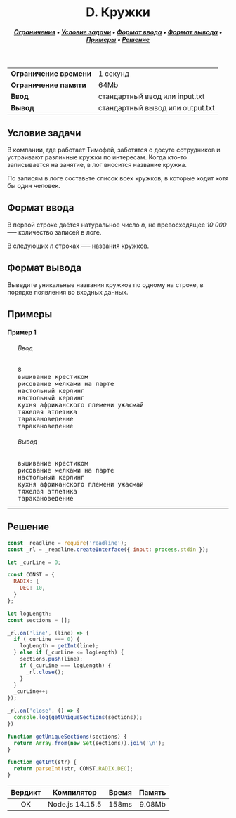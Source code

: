 <h1 align="center">D. Кружки</h1>

<h5 align="center">
<a href="#limits">Ограничения</a>
•
<a href="#task">Условие задачи</a>
•
<a href="#input">Формат ввода</a>
•
<a href="#output">Формат вывода</a>
•
<a href="#examples">Примеры</a>
•
<a href="#solution">Решение</a>
</h5>

<br>

<table id="limits">
<tbody>
<tr>
<td>
<b>Ограничение времени</b>
</td>
<td>
1 секунд
</td>
</tr>
<tr>
<td>
<b>Ограничение памяти</b>
</td>
<td>
64Mb
</td>
</tr>
<tr>
<td>
<b>Ввод</b>
</td>
<td>
стандартный ввод или input.txt
</td>
</tr>
<tr>
<td>
<b>Вывод</b>
</td>
<td>
стандартный вывод или output.txt
</td>
</tr>
</tbody>
</table>

<h2 id="task">Условие задачи</h2>

В компании, где работает Тимофей, заботятся о досуге сотрудников и устраивают различные кружки по интересам. Когда кто-то записывается на занятие, в лог вносится название кружка.

По записям в логе составьте список всех кружков, в которые ходит хотя бы один человек.

<h2 id="input">Формат ввода</h2>

В первой строке даётся натуральное число _n_, не превосходящее _10 000_ –— количество записей в логе.

В следующих _n_ строках —– названия кружков.

<h2 id="output">Формат вывода</h2>

Выведите уникальные названия кружков по одному на строке, в порядке появления во входных данных.

<h2 id="examples">Примеры</h2>

<h4>Пример 1</h4>
<ul>
<h6>Ввод</h6>
<pre>
8
вышивание крестиком
рисование мелками на парте
настольный керлинг
настольный керлинг
кухня африканского племени ужасмай
тяжелая атлетика
таракановедение
таракановедение
</pre>

<h6>Вывод</h6>
<pre>
вышивание крестиком
рисование мелками на парте
настольный керлинг
кухня африканского племени ужасмай
тяжелая атлетика
таракановедение
</pre>
</ul>

<hr>

<h2 id="solution">Решение</h2>

```javascript
const _readline = require('readline');
const _rl = _readline.createInterface({ input: process.stdin });

let _curLine = 0;

const CONST = {
  RADIX: {
    DEC: 10,
  }
};

let logLength;
const sections = [];

_rl.on('line', (line) => {
  if (_curLine === 0) {
    logLength = getInt(line);
  } else if (_curLine <= logLength) {
    sections.push(line);
    if (_curLine === logLength) {
      _rl.close();
    }
  }
  _curLine++;
});

_rl.on('close', () => {
  console.log(getUniqueSections(sections));
})

function getUniqueSections(sections) {
  return Array.from(new Set(sections)).join('\n');
}

function getInt(str) {
  return parseInt(str, CONST.RADIX.DEC);
}
```
<table>
  <thead>
    <tr>
      <th>Вердикт</th>
      <th>Компилятор</th>
      <th>Время</th>
      <th>Память</th>
    </tr>
  </thead>
  <tbody>
<tr align="center">
<td>OK</td>
<td>Node.js 14.15.5</td>
<td>158ms</td>
<td>9.08Mb</td>
</tr>
  </tbody>
</table>